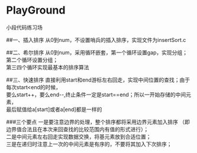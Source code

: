 # PlayGround
小段代码练习场  

##一、插入排序
从0到num，不设置哨兵的插入排序，实现文件为insertSort.c   


##二、希尔排序
从0到num，采用循环嵌套，第一个循环设置gap，实现分组；第二个循环设置分组；   
第三四个循环实现最基本的排序算法   

##三、快速排序
直接利用start和end游标左右回走，实现中间位置的查找；由于每次start<end的时候，   
要么start++，要么end--,终止条件一定是start==end；所以一开始存储的中间元素，   
最后赋值给a[start]或者a[end]都是一样的    

###三个要点
一是要注意边界的处理，整个排序都将采用边界元素加入排序     （即边界值合法且在本次来回查找的比较范围内有值的形式进行）；    
二是中间元素左右回走实现数据交换，将基元素放到合适位置；    
三是在递归时注意上一次的中间元素是有序的，不要将其加入下次排序；   






